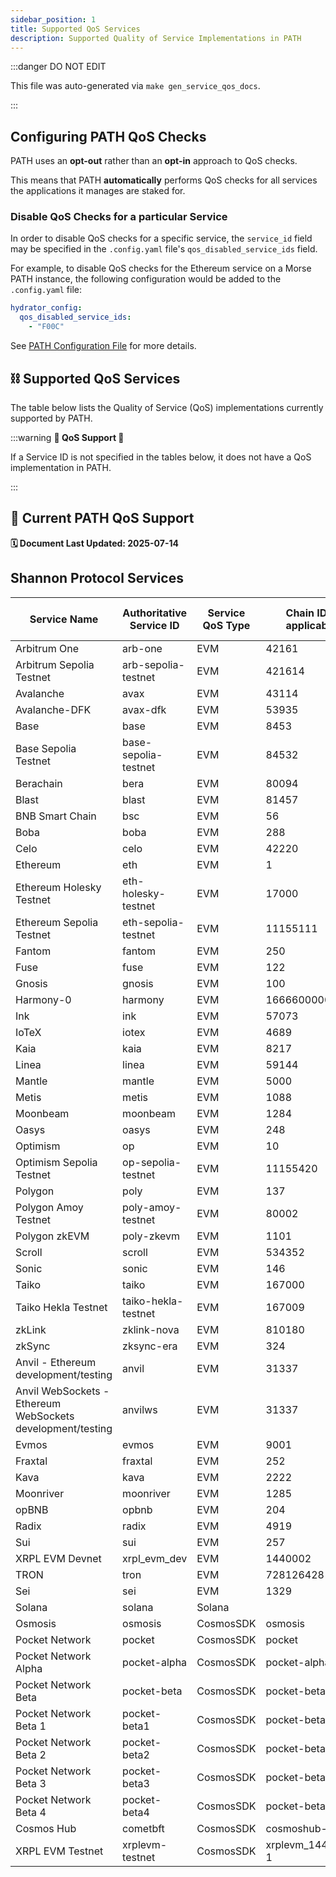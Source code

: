 ```yaml
---
sidebar_position: 1
title: Supported QoS Services
description: Supported Quality of Service Implementations in PATH
---
```


:::danger DO NOT EDIT

This file was auto-generated via `make gen_service_qos_docs`.

:::

## Configuring PATH QoS Checks

PATH uses an **opt-out** rather than an **opt-in** approach to QoS checks.

This means that PATH **automatically** performs QoS checks for all services the applications it manages are staked for.

### Disable QoS Checks for a particular Service

In order to disable QoS checks for a specific service, the `service_id` field may be specified in the `.config.yaml` file's `qos_disabled_service_ids` field.

For example, to disable QoS checks for the Ethereum service on a Morse PATH instance, the following configuration would be added to the `.config.yaml` file:

```yaml
hydrator_config:
  qos_disabled_service_ids:
    - "F00C"
```

See [PATH Configuration File](../../develop/path/8_ref_configurations_path.md#hydrator_config-optional) for more details.

## ⛓️ Supported QoS Services

The table below lists the Quality of Service (QoS) implementations currently supported by PATH.

:::warning **🚧 QoS Support 🚧**

If a Service ID is not specified in the tables below, it does not have a QoS implementation in PATH.

:::

## 🌿 Current PATH QoS Support

**🗓️ Document Last Updated: 2025-07-14**

## Shannon Protocol Services

| Service Name                                               | Authoritative Service ID | Service QoS Type | Chain ID (if applicable) | Archival Check Configured |
| ---------------------------------------------------------- | ------------------------ | ---------------- | ------------------------ | ------------------------- |
| Arbitrum One                                               | arb-one                  | EVM              | 42161                    | ✅                         |
| Arbitrum Sepolia Testnet                                   | arb-sepolia-testnet      | EVM              | 421614                   | ✅                         |
| Avalanche                                                  | avax                     | EVM              | 43114                    | ✅                         |
| Avalanche-DFK                                              | avax-dfk                 | EVM              | 53935                    | ✅                         |
| Base                                                       | base                     | EVM              | 8453                     | ✅                         |
| Base Sepolia Testnet                                       | base-sepolia-testnet     | EVM              | 84532                    | ✅                         |
| Berachain                                                  | bera                     | EVM              | 80094                    | ✅                         |
| Blast                                                      | blast                    | EVM              | 81457                    | ✅                         |
| BNB Smart Chain                                            | bsc                      | EVM              | 56                       | ✅                         |
| Boba                                                       | boba                     | EVM              | 288                      | ✅                         |
| Celo                                                       | celo                     | EVM              | 42220                    | ✅                         |
| Ethereum                                                   | eth                      | EVM              | 1                        | ✅                         |
| Ethereum Holesky Testnet                                   | eth-holesky-testnet      | EVM              | 17000                    | ✅                         |
| Ethereum Sepolia Testnet                                   | eth-sepolia-testnet      | EVM              | 11155111                 | ✅                         |
| Fantom                                                     | fantom                   | EVM              | 250                      | ✅                         |
| Fuse                                                       | fuse                     | EVM              | 122                      | ✅                         |
| Gnosis                                                     | gnosis                   | EVM              | 100                      | ✅                         |
| Harmony-0                                                  | harmony                  | EVM              | 1666600000               | ✅                         |
| Ink                                                        | ink                      | EVM              | 57073                    | ✅                         |
| IoTeX                                                      | iotex                    | EVM              | 4689                     | ✅                         |
| Kaia                                                       | kaia                     | EVM              | 8217                     | ✅                         |
| Linea                                                      | linea                    | EVM              | 59144                    | ✅                         |
| Mantle                                                     | mantle                   | EVM              | 5000                     | ✅                         |
| Metis                                                      | metis                    | EVM              | 1088                     | ✅                         |
| Moonbeam                                                   | moonbeam                 | EVM              | 1284                     | ✅                         |
| Oasys                                                      | oasys                    | EVM              | 248                      | ✅                         |
| Optimism                                                   | op                       | EVM              | 10                       | ✅                         |
| Optimism Sepolia Testnet                                   | op-sepolia-testnet       | EVM              | 11155420                 | ✅                         |
| Polygon                                                    | poly                     | EVM              | 137                      | ✅                         |
| Polygon Amoy Testnet                                       | poly-amoy-testnet        | EVM              | 80002                    | ✅                         |
| Polygon zkEVM                                              | poly-zkevm               | EVM              | 1101                     | ✅                         |
| Scroll                                                     | scroll                   | EVM              | 534352                   | ✅                         |
| Sonic                                                      | sonic                    | EVM              | 146                      | ✅                         |
| Taiko                                                      | taiko                    | EVM              | 167000                   | ✅                         |
| Taiko Hekla Testnet                                        | taiko-hekla-testnet      | EVM              | 167009                   | ✅                         |
| zkLink                                                     | zklink-nova              | EVM              | 810180                   | ✅                         |
| zkSync                                                     | zksync-era               | EVM              | 324                      | ✅                         |
| Anvil - Ethereum development/testing                       | anvil                    | EVM              | 31337                    |                           |
| Anvil WebSockets - Ethereum WebSockets development/testing | anvilws                  | EVM              | 31337                    |                           |
| Evmos                                                      | evmos                    | EVM              | 9001                     |                           |
| Fraxtal                                                    | fraxtal                  | EVM              | 252                      |                           |
| Kava                                                       | kava                     | EVM              | 2222                     |                           |
| Moonriver                                                  | moonriver                | EVM              | 1285                     |                           |
| opBNB                                                      | opbnb                    | EVM              | 204                      |                           |
| Radix                                                      | radix                    | EVM              | 4919                     |                           |
| Sui                                                        | sui                      | EVM              | 257                      |                           |
| XRPL EVM Devnet                                            | xrpl_evm_dev             | EVM              | 1440002                  |                           |
| TRON                                                       | tron                     | EVM              | 728126428                |                           |
| Sei                                                        | sei                      | EVM              | 1329                     |                           |
| Solana                                                     | solana                   | Solana           |                          |                           |
| Osmosis                                                    | osmosis                  | CosmosSDK        | osmosis                  |                           |
| Pocket Network                                             | pocket                   | CosmosSDK        | pocket                   |                           |
| Pocket Network Alpha                                       | pocket-alpha             | CosmosSDK        | pocket-alpha             |                           |
| Pocket Network Beta                                        | pocket-beta              | CosmosSDK        | pocket-beta              |                           |
| Pocket Network Beta 1                                      | pocket-beta1             | CosmosSDK        | pocket-beta1             |                           |
| Pocket Network Beta 2                                      | pocket-beta2             | CosmosSDK        | pocket-beta2             |                           |
| Pocket Network Beta 3                                      | pocket-beta3             | CosmosSDK        | pocket-beta3             |                           |
| Pocket Network Beta 4                                      | pocket-beta4             | CosmosSDK        | pocket-beta4             |                           |
| Cosmos Hub                                                 | cometbft                 | CosmosSDK        | cosmoshub-4              |                           |
| XRPL EVM Testnet                                           | xrplevm-testnet          | CosmosSDK        | xrplevm_1449000-1        |                           |

